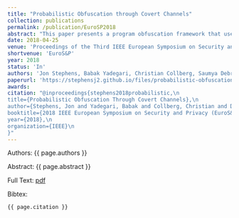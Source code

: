 ```yaml
---
title: "Probabilistic Obfuscation through Covert Channels"
collection: publications
permalink: /publication/EuroSP2018
abstract: "This paper presents a program obfuscation framework that uses covert channels through the program's execution environment to obfuscate information flow through the program. Unlike prior works on obfuscation, the use of covert channels removes visible information flows from the computation of the program and reroutes them through the program's runtime system and/or the operating system. This renders these information flows, and the corresponding control and data dependencies, invisible to program analysis tools such as symbolic execution engines. Additionally, we present the idea of probabilistic obfuscation which uses imperfect covert channels to leak information with some probabilistic guarantees. Experimental evaluation of our approach against state of the art detection and analysis techniques show the engines are not well-equipped to handle these obfuscations, particularly those of the probabilistic variety."
date: 2018-04-25
venue: 'Proceedings of the Third IEEE European Symposium on Security and Privacy'
shortvenue: 'EuroS&P'
year: 2018
status: 'In'
authors: 'Jon Stephens, Babak Yadegari, Christian Collberg, Saumya Debray, Carlos Scheidegger'
paperurl: 'https://stephensj2.github.io/files/probabilistic-obfuscation-covert.pdf'
awards:
citation: "@inproceedings{stephens2018probabilistic,\n
title={Probabilistic Obfuscation Through Covert Channels},\n
author={Stephens, Jon and Yadegari, Babak and Collberg, Christian and Debray, Saumya and Scheidegger, Carlos},\n
booktitle={2018 IEEE European Symposium on Security and Privacy (EuroS&P)},\n
year={2018},\n
organization={IEEE}\n
}"
---
```


Authors: {{ page.authors }}

Abstract: {{ page.abstract }}

Full Text: [pdf]({{page.paperurl}})

Bibtex: 
```
{{ page.citation }}
```
